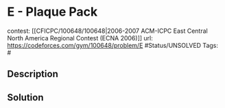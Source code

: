 # E - Plaque Pack

contest: [[CFICPC/100648/100648|2006-2007 ACM-ICPC East Central North America Regional Contest (ECNA 2006)]]
url: https://codeforces.com/gym/100648/problem/E
#Status/UNSOLVED
Tags: #

## Description

## Solution

